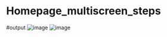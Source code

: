 # Homepage_multiscreen_steps
#output
![image](https://user-images.githubusercontent.com/83782334/189545319-0942a80c-b93c-4240-9f54-c7149942c8bf.png)
![image](https://user-images.githubusercontent.com/83782334/189545370-24fd3fd2-6556-44dd-815d-0364733286cd.png)
